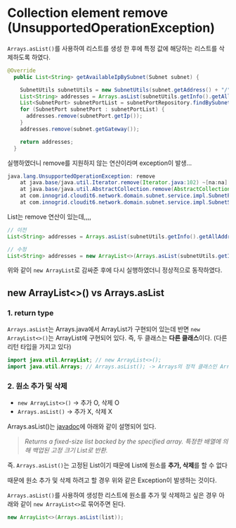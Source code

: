 # Collection element remove (UnsupportedOperationException)

`Arrays.asList()`를 사용하여 리스트를 생성 한 후에 특정 값에 해당하는 리스트를 삭제하도록 하였다. 

```java
@Override
  public List<String> getAvailableIpBySubnet(Subnet subnet) {

    SubnetUtils subnetUtils = new SubnetUtils(subnet.getAddress() + "/" + subnet.getPrefix());
    List<String> addresses = Arrays.asList(subnetUtils.getInfo().getAllAddresses());
    List<SubnetPort> subnetPortList = subnetPortRepository.findBySubnet(subnet);
    for (SubnetPort subnetPort : subnetPortList) {
      addresses.remove(subnetPort.getIp());
    }
    addresses.remove(subnet.getGateway());

    return addresses;
  }
```

실행하였더니 remove를 지원하지 않는 연산이라며 exception이 발생...

```java
java.lang.UnsupportedOperationException: remove
	at java.base/java.util.Iterator.remove(Iterator.java:102) ~[na:na]
	at java.base/java.util.AbstractCollection.remove(AbstractCollection.java:299) ~[na:na]
	at com.innogrid.cloudit6.network.domain.subnet.service.impl.SubnetPortServiceImpl.getAvailableIpBySubnet(SubnetPortServiceImpl.java:68) ~[main/:na]
	at com.innogrid.cloudit6.network.domain.subnet.service.impl.SubnetServiceImpl.getAvailableIpBySubnetId(SubnetServiceImpl.java:165) ~[main/:na]
```

List는 remove 연산이 있는데,,,,

```java
// 이전
List<String> addresses = Arrays.asList(subnetUtils.getInfo().getAllAddresses());

// 수정
List<String> addresses = new ArrayList<>(Arrays.asList(subnetUtils.getInfo().getAllAddresses()));
```

위와 같이 `new ArrayList`로 감싸준 후에 다시 실행하였더니 정상적으로 동작하였다. 

## new ArrayList<>() vs Arrays.asList

### 1. return type

`Arrays.asList`는 Arrays.java에서 ArrayList가 구현되어 있는데 반면 `new ArrayList<>()`는 ArrayList에 구현되어 있다. 즉, 두 클래스는 **다른 클래스**이다. (다른 리턴 타입을 가지고 있다)

```java
import java.util.ArrayList; // new ArrayList<>();
import java.util.Arrays; // Arrays.asList(); -> Arrays의 정적 클래스인 ArrayList를 리턴
```

### 2. 원소 추가 및 삭제

- `new ArrayList<>()` → 추가 O, 삭제 O
- `Arrays.asList()` → 추가 X, 삭제 X

Arrays.asList()는 [javadoc](https://docs.oracle.com/javase/7/docs/api/java/util/Arrays.html#asList(T...))에 아래와 같이 설명되어 있다.

> *Returns a fixed-size list backed by the specified array.
> 특정한 배열에 의해 백업된 고정 크기 List로 반환.*
> 

즉. `Arrays.asList()`는 고정된 List이기 때문에 List에 원소를 **추가, 삭제**를 할 수 없다

때문에 원소 추가 및 삭제 하려고 할 경우 위와 같은 Exception이 발생하는 것이다. 

`Arrays.asList()`를 사용하여 생성한 리스트에 원소를 추가 및 삭제하고 싶은 경우 아래와 같이 `new ArrayList<>`로 묶어주면 된다.
```java
new ArrayList<>(Arrays.asList(list));
```
